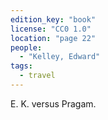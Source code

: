 ```yaml
---
edition_key: "book"
license: "CC0 1.0"
location: "page 22"
people:
  - "Kelley, Edward"
tags:
  - travel
---
```

E. K. versus Pragam.

